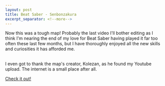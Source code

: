 ```yaml
---
layout: post
title: Beat Saber - Senbonzakura
excerpt_separator: <!--more-->
---
```


Now this was a tough map! Probably the last video I'll bother editing as I think I'm nearing the end of my love for Beat Saber having played it far too often these last few months, but I have thoroughly enjoyed all the new skills and curiosities it has afforded me.<br><br>

I even got to thank the map's creator, Kolezan, as he found my Youtube upload. The internet is a small place after all.

<a href="https://www.youtube.com/watch?v=nfB-WzuzmJU">Check it out!</a>
